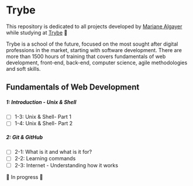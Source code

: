 # Trybe

This repository is dedicated to all projects developed by [Mariane Algayer](https://www.linkedin.com/in/mariane-albuquerque-algayer) while studying at [Trybe](https://www.betrybe.com/) :rocket:

Trybe is a school of the future, focused on the most sought after digital professions in the market, starting with software development. There are more than 1500 hours of training that covers fundamentals of web development, front-end, back-end, computer science, agile methodologies and soft skills.

## Fundamentals of Web Development

##### 1: Introduction - Unix & Shell

- [ ] 1-3: Unix & Shell- Part 1
- [ ] 1-4: Unix & Shell- Part 2

##### 2: Git & GitHub

- [ ] 2-1: What is it and what is it for?
- [ ] 2-2: Learning commands
- [ ] 2-3: Internet - Understanding how it works

🚧 In progress 🚧
